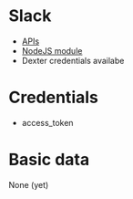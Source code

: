 # Slack

* [APIs](https://api.slack.com/)
* [NodeJS module](https://github.com/slackhq/node-slack-client)
* Dexter credentials availabe

# Credentials
* access_token

# Basic data

None (yet)
